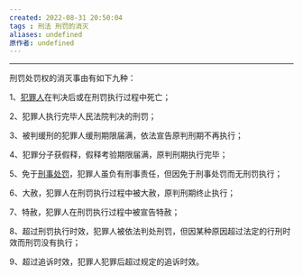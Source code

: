 ```yaml
---
created: 2022-08-31 20:50:04
tags : 刑法 刑罚的消灭
aliases: undefined
原作者: undefined
---
```

---
刑罚处罚权的消灭事由有如下九种：

1、[犯罪人](https://baike.baidu.com/item/%E7%8A%AF%E7%BD%AA%E4%BA%BA?fromModule=lemma_inlink)在判决后或在刑罚执行过程中死亡；

2、犯罪人执行完毕人民法院判决的刑罚；

3、被判缓刑的犯罪人缓刑期限届满，依法宣告原判刑期不再执行；

4、犯罪分子获假释，假释考验期限届满，原判刑期执行完毕；

5、免于[刑事处罚](https://baike.baidu.com/item/%E5%88%91%E4%BA%8B%E5%A4%84%E7%BD%9A?fromModule=lemma_inlink)，犯罪人虽负有刑事责任，但因免于刑事处罚而无刑罚执行；

6、大赦，犯罪人在刑罚执行过程中被大赦，原判刑期终止执行；

7、特赦，犯罪人在刑罚执行过程中被宣告特赦；

8、超过刑罚执行时效，犯罪人被依法判处刑罚，但因某种原因超过法定的行刑时效而刑罚没有执行；

9、超过追诉时效，犯罪人犯罪后超过规定的追诉时效。



